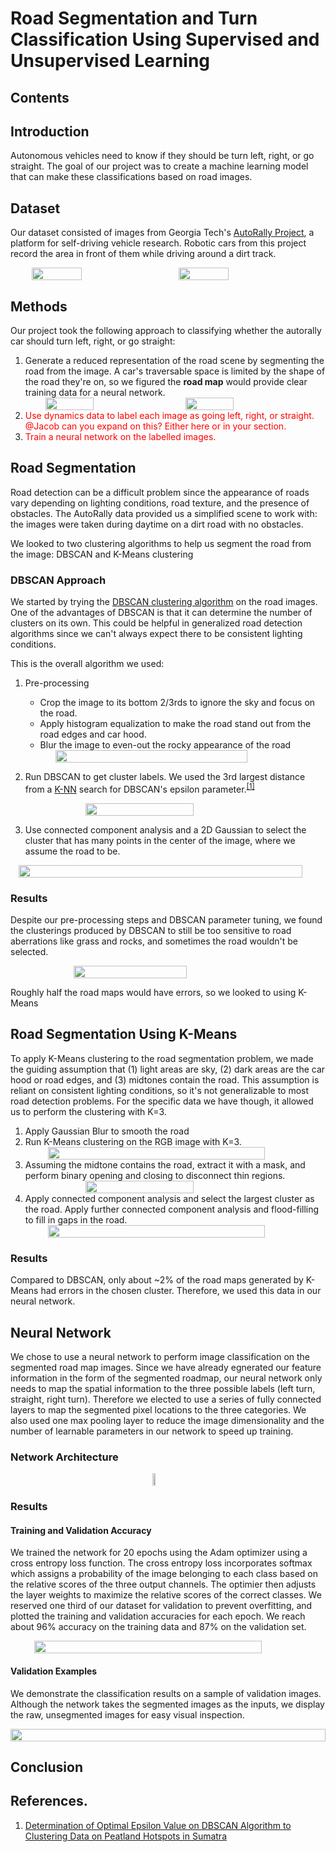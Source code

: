# Road Segmentation and Turn Classification Using Supervised and Unsupervised Learning

## Contents

## Introduction
Autonomous vehicles need to know if they should be turn left, right, or go straight. The goal of our project was to create a machine learning model that can make these classifications based on road images.

## Dataset
Our dataset consisted of images from Georgia Tech's [AutoRally Project](https://autorally.github.io/), a platform for self-driving vehicle research. Robotic cars from this project record the area in front of them while driving around a dirt track.

<div style="display: flex; flex-direction: row; justify-content: space-evenly; width: 100%;">
  <img src="images/img47.png" width="40%">
  <img src="images/img676.png" width="40%">
</div>

## Methods
Our project took the following approach to classifying whether the autorally car should turn left, right, or go straight:

1.  Generate a reduced representation of the road scene by segmenting the road from the image. A car's traversable space is limited by the shape of the road they're on, so we figured the **road map** would provide clear training data for a neural network.
    <div style="display: flex; flex-direction: row; justify-content: space-evenly; width: 100%;"><img src="images/img47.png" width="40%"><img src="images/img47_o.png" width="40%"></div>
2.  <div style="color: red; display: inline">Use dynamics data to label each image as going left, right, or straight. @Jacob can you expand on this? Either here or in your section.</div>
3.  <div style="color: red; display: inline">Train a neural network on the labelled images.</div>


## Road Segmentation
Road detection can be a difficult problem since the appearance of roads vary depending on lighting conditions, road texture, and the presence of obstacles. The AutoRally data provided us a simplified scene to work with: the images were taken during daytime on a dirt road with no obstacles.

We looked to two clustering algorithms to help us segment the road from the image: DBSCAN and K-Means clustering

### DBSCAN Approach
We started by trying the [DBSCAN clustering algorithm](https://scikit-learn.org/stable/modules/generated/sklearn.cluster.DBSCAN.html) on the road images. One of the advantages of DBSCAN is that it can determine the number of clusters on its own. This could be helpful in generalized road detection algorithms since we can't always expect there to be consistent lighting conditions.

This is the overall algorithm we used:
1.  Pre-processing
    * Crop the image to its bottom 2/3rds to ignore the sky and focus on the road.
    * Apply histogram equalization to make the road stand out from the road edges and car hood.
    * Blur the image to even-out the rocky appearance of the road
    <div style="display: flex; flex-direction: row; justify-content: space-evenly; width: 100%;"><img src="images/dbscan_preprocessing.png" width="80%"></div>
2.  Run DBSCAN to get cluster labels. We used the 3rd largest distance from a [K-NN](https://scikit-learn.org/stable/modules/generated/sklearn.neighbors.KNeighborsClassifier.html) search for DBSCAN's epsilon parameter.<sup><a href="#ref1">[1]</a></sup>
    <div style="display: flex; flex-direction: row; justify-content: space-evenly; width: 100%;"><img src="images/dbscan_output.png" width="60%"></div>

3. Use connected component analysis and a 2D Gaussian to select the cluster that has many points in the center of the image, where we assume the road to be.
<div style="display: flex; flex-direction: row; justify-content: space-evenly; width: 100%;">
<img src="images/dbscan_cc.png" width="95%">
</div>

### Results
Despite our pre-processing steps and DBSCAN parameter tuning, we found the clusterings produced by DBSCAN to still be too sensitive to road aberrations like grass and rocks, and sometimes the road wouldn't be selected.
<div style="display: flex; flex-direction: row; justify-content: space-evenly; width: 100%;">
  <img src="images/dbscan_wrong.png" width="60%">
</div>

Roughly half the road maps would have errors, so we looked to using K-Means

## Road Segmentation Using K-Means
To apply K-Means clustering to the road segmentation problem, we made the guiding assumption that (1) light areas are sky, (2) dark areas are the car hood or road edges, and (3) midtones contain the road. This assumption is reliant on consistent lighting conditions, so it's not generalizable to most road detection problems. For the specific data we have though, it allowed us to perform the clustering with K=3.

1.  Apply Gaussian Blur to smooth the road
2.  Run K-Means clustering on the RGB image with K=3.
    <div style="display: flex; flex-direction: row; justify-content: space-evenly; width: 100%;"><img src="images/kmeans_k3.png" width="85%"></div>
3.  Assuming the midtone contains the road, extract it with a mask, and perform binary opening and closing to disconnect thin regions.
    <div style="display: flex; flex-direction: row; justify-content: space-evenly; width: 100%;"><img src="images/kmeans_mask.png" width="60%"></div>
4.  Apply connected component analysis and select the largest cluster as the road. Apply further connected component analysis and flood-filling to fill in gaps in the road.
    <div style="display: flex; flex-direction: row; justify-content: space-evenly; width: 100%;"><img src="images/kmeans_final.png" width="85%"></div>

### Results
Compared to DBSCAN, only about ~2% of the road maps generated by K-Means had errors in the chosen cluster. Therefore, we used this data in our neural network.

## Neural Network

We chose to use a neural network to perform image classification on the segmented road map images. Since we have already egnerated our feature information in the form of the segmented roadmap, our neural network only needs to map the spatial information to the three possible labels (left turn, straight, right turn). Therefore we elected to use a series of fully connected layers to map the segmented pixel locations to the three categories. We also used one max pooling layer to reduce the image dimensionality and the number of learnable parameters in our network to speed up training.

### Network Architecture

<div style="display: flex; flex-direction: row; justify-content: space-evenly; width: 100%;"><img src="images/image_class_net.png" width="10%"></div>

### Results
#### Training and Validation Accuracy

We trained the network for 20 epochs using the Adam optimizer using a cross entropy loss function. The cross entropy loss incorporates softmax which assigns a probability of the image belonging to each class based on the relative scores of the three output channels. The optimier then adjusts the layer weights to maximize the relative scores of the correct classes. We reserved one third of our dataset for validation to prevent overfitting, and plotted the training and validation accuracies for each epoch. We reach about 96% accuracy on the training data and 87% on the validation set.

<div style="display: flex; flex-direction: row; justify-content: space-evenly; width: 100%;"><img src="images/training_acc.png" width="85%"></div>

#### Validation Examples

We demonstrate the classification results on a sample of validation images. Although the network takes the segmented images as the inputs, we display the raw, unsegmented images for easy visual inspection.

<div style="display: flex; flex-direction: row; justify-content: space-evenly; width: 100%;"><img src="images/image_examples2.png" width="100%"></div>

## Conclusion

## References.
1. <a id="ref1" href="https://iopscience.iop.org/article/10.1088/1755-1315/31/1/012012/pdf" style="display: inline">Determination of Optimal Epsilon Value on
DBSCAN Algorithm to Clustering Data on
Peatland Hotspots in Sumatra</a>

